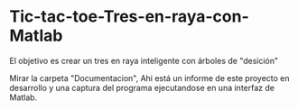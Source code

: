 # Tic-tac-toe-Tres-en-raya-con-Matlab
El objetivo es crear un tres en raya inteligente con árboles de "desición"


Mirar la carpeta "Documentacion", Ahi está un informe de este proyecto en desarrollo y una captura del programa ejecutandose
en una interfaz de Matlab.
